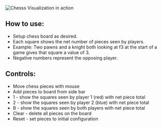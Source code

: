 ![Chesss Visualization in action](ChesssVisualization.gif)

## How to use:
- Setup chess board as desired.
- Each square shows the net number of pieces seen by players.
- Example: Two pawns and a knight both looking at f3 at the start of a game gives that square a value of 3.
- Negative numbers represent the opposing player.

## Controls:
- Move chess pieces with mouse
- Add pieces to board from side bar
- 1 - show the squares seen by player 1 (red) with net piece total
- 2 - show the squares seen by player 2 (blue) with net piece total
- B - show the squares seen by both players with net piece total
- Clear - delete all pieces on the board
- Reset - set pieces to initial configuration
